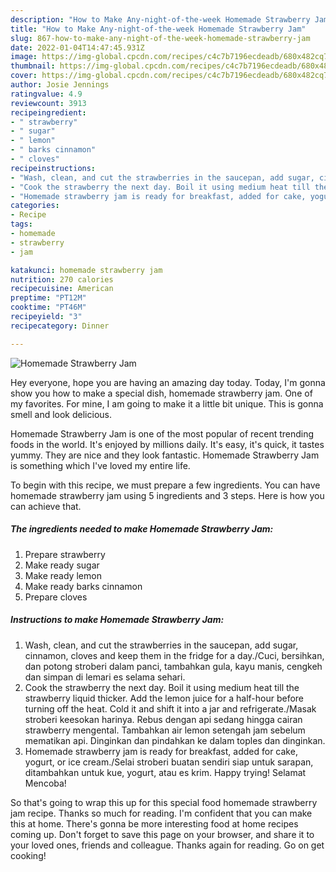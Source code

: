 ```yaml
---
description: "How to Make Any-night-of-the-week Homemade Strawberry Jam"
title: "How to Make Any-night-of-the-week Homemade Strawberry Jam"
slug: 867-how-to-make-any-night-of-the-week-homemade-strawberry-jam
date: 2022-01-04T14:47:45.931Z
image: https://img-global.cpcdn.com/recipes/c4c7b7196ecdeadb/680x482cq70/homemade-strawberry-jam-recipe-main-photo.jpg
thumbnail: https://img-global.cpcdn.com/recipes/c4c7b7196ecdeadb/680x482cq70/homemade-strawberry-jam-recipe-main-photo.jpg
cover: https://img-global.cpcdn.com/recipes/c4c7b7196ecdeadb/680x482cq70/homemade-strawberry-jam-recipe-main-photo.jpg
author: Josie Jennings
ratingvalue: 4.9
reviewcount: 3913
recipeingredient:
- " strawberry"
- " sugar"
- " lemon"
- " barks cinnamon"
- " cloves"
recipeinstructions:
- "Wash, clean, and cut the strawberries in the saucepan, add sugar, cinnamon, cloves and keep them in the fridge for a day./Cuci, bersihkan, dan potong stroberi dalam panci, tambahkan gula, kayu manis, cengkeh dan simpan di lemari es selama sehari."
- "Cook the strawberry the next day. Boil it using medium heat till the strawberry liquid thicker. Add the lemon juice for a half-hour before turning off the heat. Cold it and shift it into a jar and refrigerate./Masak stroberi keesokan harinya. Rebus dengan api sedang hingga cairan strawberry mengental. Tambahkan air lemon setengah jam sebelum mematikan api. Dinginkan dan pindahkan ke dalam toples dan dinginkan."
- "Homemade strawberry jam is ready for breakfast, added for cake, yogurt, or ice cream./Selai stroberi buatan sendiri siap untuk sarapan, ditambahkan untuk kue, yogurt, atau es krim. Happy trying! Selamat Mencoba!"
categories:
- Recipe
tags:
- homemade
- strawberry
- jam

katakunci: homemade strawberry jam 
nutrition: 270 calories
recipecuisine: American
preptime: "PT12M"
cooktime: "PT46M"
recipeyield: "3"
recipecategory: Dinner

---
```



![Homemade Strawberry Jam](https://img-global.cpcdn.com/recipes/c4c7b7196ecdeadb/680x482cq70/homemade-strawberry-jam-recipe-main-photo.jpg)

Hey everyone, hope you are having an amazing day today. Today, I'm gonna show you how to make a special dish, homemade strawberry jam. One of my favorites. For mine, I am going to make it a little bit unique. This is gonna smell and look delicious.

Homemade Strawberry Jam is one of the most popular of recent trending foods in the world. It's enjoyed by millions daily. It's easy, it's quick, it tastes yummy. They are nice and they look fantastic. Homemade Strawberry Jam is something which I've loved my entire life.




To begin with this recipe, we must prepare a few ingredients. You can have homemade strawberry jam using 5 ingredients and 3 steps. Here is how you can achieve that.

<!--inarticleads1-->

##### The ingredients needed to make Homemade Strawberry Jam:

1. Prepare  strawberry
1. Make ready  sugar
1. Make ready  lemon
1. Make ready  barks cinnamon
1. Prepare  cloves




<!--inarticleads2-->

##### Instructions to make Homemade Strawberry Jam:

1. Wash, clean, and cut the strawberries in the saucepan, add sugar, cinnamon, cloves and keep them in the fridge for a day./Cuci, bersihkan, dan potong stroberi dalam panci, tambahkan gula, kayu manis, cengkeh dan simpan di lemari es selama sehari.
1. Cook the strawberry the next day. Boil it using medium heat till the strawberry liquid thicker. Add the lemon juice for a half-hour before turning off the heat. Cold it and shift it into a jar and refrigerate./Masak stroberi keesokan harinya. Rebus dengan api sedang hingga cairan strawberry mengental. Tambahkan air lemon setengah jam sebelum mematikan api. Dinginkan dan pindahkan ke dalam toples dan dinginkan.
1. Homemade strawberry jam is ready for breakfast, added for cake, yogurt, or ice cream./Selai stroberi buatan sendiri siap untuk sarapan, ditambahkan untuk kue, yogurt, atau es krim. Happy trying! Selamat Mencoba!




So that's going to wrap this up for this special food homemade strawberry jam recipe. Thanks so much for reading. I'm confident that you can make this at home. There's gonna be more interesting food at home recipes coming up. Don't forget to save this page on your browser, and share it to your loved ones, friends and colleague. Thanks again for reading. Go on get cooking!
